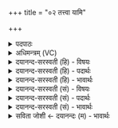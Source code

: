 +++
title = "०२ तत्त्वा यामि"

+++
<details><summary>पदपाठः</summary>

तत्। त्वा॒। या॒मि॒। ब्रह्म॑णा। वन्द॑मानः। तत्। आ। शा॒स्ते॒। यज॑मानः। ह॒विर्भि॒रिति॑ ह॒विःऽभिः॑। अहे॑डमानः। व॒रु॒ण॒। इ॒ह। बो॒धि॒। उरु॑शꣳसेत्युरु॑ऽशꣳस। मा। नः॒। आयुः॑। प्र। मो॒षीः॒। २।
</details>

<details><summary>अधिमन्त्रम् (VC)</summary>

- वरुणो देवता
- शुनःशेप ऋषिः
- निचृत्त्रिष्टुप्
- धैवतः
</details>

<details><summary>दयानन्द-सरस्वती (हि) - विषयः</summary>

फिर उसी विषय को अगले मन्त्र में कहा है ॥
</details>

<details><summary>दयानन्द-सरस्वती (हि) - पदार्थः</summary>

पदार्थान्वयभाषाः -  हे (वरुण) अति उत्तम विद्वान् पुरुष ! जैसे (यजमानः) यजमान (हविर्भिः) देने योग्य पदार्थों से (तत्) उस की (आ, शास्ते) इच्छा करता है वैसे (ब्रह्मणा) वेद के विज्ञान से (वन्दमानः) स्तुति करता हुआ मैं (तत्) उस (त्वा) तुझ को (यासि) प्राप्त होता हूँ। हे (उरुशंस) बहुत लोगों से प्रशंसा किये हुए जन ! मुझ से (अहेडमानः) सत्कार को प्राप्त होता हुआ तू (इह) इस संसार में (नः) हमारे (आयुः) जीवन वा विज्ञान को (मा) मत (प्र, मोषीः) चुरा लेवे और शास्त्र का (बोधि) बोध कराया कर ॥२ ॥
</details>

<details><summary>दयानन्द-सरस्वती (हि) - भावार्थः</summary>

भावार्थभाषाः -  इस में वाचकलुप्तोपमालङ्कार है। जो मनुष्य जिससे विद्या को प्राप्त हो, वह उसको प्रथम नमस्कार करे। जो जिस का पढ़ानेवाला हो, वह उसको विद्या देने के लिए कपट न करे, कदापि किसी को आचार्य का अपमान न करना चाहिए ॥२ ॥
</details>

<details><summary>दयानन्द-सरस्वती (सं) - विषयः</summary>

पुनस्तमेव विषयमाह ॥
</details>

<details><summary>दयानन्द-सरस्वती (सं) - पदार्थः</summary>

पदार्थान्वयभाषाः -  हे वरुण विद्वज्जन ! यथा यजमानो हविर्भिस्तदाशास्ते तथा ब्रह्मणा वन्दमानोऽहं तत्त्वा यामि। हे उरुशंस ! मयाऽहेडमानस्त्वमिह न आयुर्मा प्रमोषीः शास्त्रं बोधि ॥२ ॥
</details>

<details><summary>दयानन्द-सरस्वती (सं) - भावार्थः</summary>

भावार्थभाषाः -  अत्र वाचकलुप्तोपमालङ्कारः। यो यस्माद्विद्यामाप्नुयात्स तं पूर्वमभिवादयेत्। यो यस्याध्यापकः स्यात्स तस्मै विद्यादानाय कपटं न कुर्यात्, कदाचित्केनचिदाचार्य्यो नाऽवमन्तव्यः ॥२ ॥
</details>

<details><summary>सविता जोशी ← दयानन्दः (म) - भावार्थः</summary>

भावार्थभाषाः -  या मंत्रात वाचकलुप्तोपमालंकार आहे. जो माणूस ज्याच्याकडून विद्या प्राप्त करतो त्याला प्रथम त्याने नमस्कार करावा व जो विद्या शिकवितो त्यानेही विद्या देताना कपट करू नये, कधीही कुणा आचार्याचा अपमान करू नये.
</details>